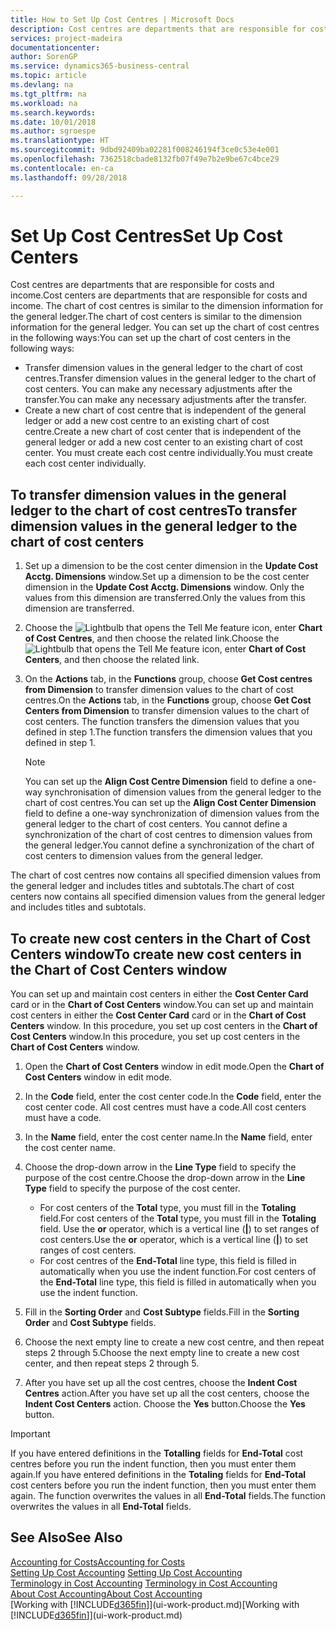 ```yaml
---
title: How to Set Up Cost Centres | Microsoft Docs
description: Cost centres are departments that are responsible for costs and income. The chart of cost centres is similar to the dimension information for the general ledger.
services: project-madeira
documentationcenter: 
author: SorenGP
ms.service: dynamics365-business-central
ms.topic: article
ms.devlang: na
ms.tgt_pltfrm: na
ms.workload: na
ms.search.keywords: 
ms.date: 10/01/2018
ms.author: sgroespe
ms.translationtype: HT
ms.sourcegitcommit: 9dbd92409ba02281f008246194f3ce0c53e4e001
ms.openlocfilehash: 7362518cbade8132fb07f49e7b2e9be67c4bce29
ms.contentlocale: en-ca
ms.lasthandoff: 09/28/2018

---
```

# <a name="set-up-cost-centers"></a><span data-ttu-id="09a9a-104">Set Up Cost Centres</span><span class="sxs-lookup"><span data-stu-id="09a9a-104">Set Up Cost Centers</span></span>
<span data-ttu-id="09a9a-105">Cost centres are departments that are responsible for costs and income.</span><span class="sxs-lookup"><span data-stu-id="09a9a-105">Cost centers are departments that are responsible for costs and income.</span></span> <span data-ttu-id="09a9a-106">The chart of cost centres is similar to the dimension information for the general ledger.</span><span class="sxs-lookup"><span data-stu-id="09a9a-106">The chart of cost centers is similar to the dimension information for the general ledger.</span></span> <span data-ttu-id="09a9a-107">You can set up the chart of cost centres in the following ways:</span><span class="sxs-lookup"><span data-stu-id="09a9a-107">You can set up the chart of cost centers in the following ways:</span></span>  

-   <span data-ttu-id="09a9a-108">Transfer dimension values in the general ledger to the chart of cost centres.</span><span class="sxs-lookup"><span data-stu-id="09a9a-108">Transfer dimension values in the general ledger to the chart of cost centers.</span></span> <span data-ttu-id="09a9a-109">You can make any necessary adjustments after the transfer.</span><span class="sxs-lookup"><span data-stu-id="09a9a-109">You can make any necessary adjustments after the transfer.</span></span>  
-   <span data-ttu-id="09a9a-110">Create a new chart of cost centre that is independent of the general ledger or add a new cost centre to an existing chart of cost centre.</span><span class="sxs-lookup"><span data-stu-id="09a9a-110">Create a new chart of cost center that is independent of the general ledger or add a new cost center to an existing chart of cost center.</span></span> <span data-ttu-id="09a9a-111">You must create each cost centre individually.</span><span class="sxs-lookup"><span data-stu-id="09a9a-111">You must create each cost center individually.</span></span>  

## <a name="to-transfer-dimension-values-in-the-general-ledger-to-the-chart-of-cost-centers"></a><span data-ttu-id="09a9a-112">To transfer dimension values in the general ledger to the chart of cost centres</span><span class="sxs-lookup"><span data-stu-id="09a9a-112">To transfer dimension values in the general ledger to the chart of cost centers</span></span>  
1.  <span data-ttu-id="09a9a-113">Set up a dimension to be the cost center dimension in the **Update Cost Acctg. Dimensions** window.</span><span class="sxs-lookup"><span data-stu-id="09a9a-113">Set up a dimension to be the cost center dimension in the **Update Cost Acctg. Dimensions** window.</span></span> <span data-ttu-id="09a9a-114">Only the values from this dimension are transferred.</span><span class="sxs-lookup"><span data-stu-id="09a9a-114">Only the values from this dimension are transferred.</span></span>  
2.  <span data-ttu-id="09a9a-115">Choose the ![Lightbulb that opens the Tell Me feature](media/ui-search/search_small.png "Tell me what you want to do") icon, enter **Chart of Cost Centres**, and then choose the related link.</span><span class="sxs-lookup"><span data-stu-id="09a9a-115">Choose the ![Lightbulb that opens the Tell Me feature](media/ui-search/search_small.png "Tell me what you want to do") icon, enter **Chart of Cost Centers**, and then choose the related link.</span></span>  
3.  <span data-ttu-id="09a9a-116">On the **Actions** tab, in the **Functions** group, choose **Get Cost centres from Dimension** to transfer dimension values to the chart of cost centres.</span><span class="sxs-lookup"><span data-stu-id="09a9a-116">On the **Actions** tab, in the **Functions** group, choose **Get Cost Centers from Dimension** to transfer dimension values to the chart of cost centers.</span></span> <span data-ttu-id="09a9a-117">The function transfers the dimension values that you defined in step 1.</span><span class="sxs-lookup"><span data-stu-id="09a9a-117">The function transfers the dimension values that you defined in step 1.</span></span>  

    > [!NOTE]  
    >  <span data-ttu-id="09a9a-118">You can set up the **Align Cost Centre Dimension**  field to define a one-way synchronisation of dimension values from the general ledger to the chart of cost centres.</span><span class="sxs-lookup"><span data-stu-id="09a9a-118">You can set up the **Align Cost Center Dimension**  field to define a one-way synchronization of dimension values from the general ledger to the chart of cost centers.</span></span> <span data-ttu-id="09a9a-119">You cannot define a synchronization of the chart of cost centres to dimension values from the general ledger.</span><span class="sxs-lookup"><span data-stu-id="09a9a-119">You cannot define a synchronization of the chart of cost centers to dimension values from the general ledger.</span></span>  

<span data-ttu-id="09a9a-120">The chart of cost centres now contains all specified dimension values from the general ledger and includes titles and subtotals.</span><span class="sxs-lookup"><span data-stu-id="09a9a-120">The chart of cost centers now contains all specified dimension values from the general ledger and includes titles and subtotals.</span></span>  

## <a name="to-create-new-cost-centers-in-the-chart-of-cost-centers-window"></a><span data-ttu-id="09a9a-121">To create new cost centers in the Chart of Cost Centers window</span><span class="sxs-lookup"><span data-stu-id="09a9a-121">To create new cost centers in the Chart of Cost Centers window</span></span>  
<span data-ttu-id="09a9a-122">You can set up and maintain cost centers in either the **Cost Center Card** card or in the **Chart of Cost Centers** window.</span><span class="sxs-lookup"><span data-stu-id="09a9a-122">You can set up and maintain cost centers in either the **Cost Center Card** card or in the **Chart of Cost Centers** window.</span></span> <span data-ttu-id="09a9a-123">In this procedure, you set up cost centers in the **Chart of Cost Centers** window.</span><span class="sxs-lookup"><span data-stu-id="09a9a-123">In this procedure, you set up cost centers in the **Chart of Cost Centers** window.</span></span>  

1. <span data-ttu-id="09a9a-124">Open the **Chart of Cost Centers** window in edit mode.</span><span class="sxs-lookup"><span data-stu-id="09a9a-124">Open the **Chart of Cost Centers** window in edit mode.</span></span>  
2. <span data-ttu-id="09a9a-125">In the **Code** field, enter the cost center code.</span><span class="sxs-lookup"><span data-stu-id="09a9a-125">In the **Code** field, enter the cost center code.</span></span> <span data-ttu-id="09a9a-126">All cost centres must have a code.</span><span class="sxs-lookup"><span data-stu-id="09a9a-126">All cost centers must have a code.</span></span>  
3. <span data-ttu-id="09a9a-127">In the **Name** field, enter the cost center name.</span><span class="sxs-lookup"><span data-stu-id="09a9a-127">In the **Name** field, enter the cost center name.</span></span>  
4. <span data-ttu-id="09a9a-128">Choose the drop-down arrow in the **Line Type** field to specify the purpose of the cost centre.</span><span class="sxs-lookup"><span data-stu-id="09a9a-128">Choose the drop-down arrow in the **Line Type** field to specify the purpose of the cost center.</span></span>  

    - <span data-ttu-id="09a9a-129">For cost centers of the **Total** type, you must fill in the **Totaling** field.</span><span class="sxs-lookup"><span data-stu-id="09a9a-129">For cost centers of the **Total** type, you must fill in the **Totaling** field.</span></span> <span data-ttu-id="09a9a-130">Use the **or** operator, which is a vertical line (**&#124;**) to set ranges of cost centers.</span><span class="sxs-lookup"><span data-stu-id="09a9a-130">Use the **or** operator, which is a vertical line (**&#124;**) to set ranges of cost centers.</span></span>  
    - <span data-ttu-id="09a9a-131">For cost centres of the **End-Total** line type, this field is filled in automatically when you use the indent function.</span><span class="sxs-lookup"><span data-stu-id="09a9a-131">For cost centers of the **End-Total** line type, this field is filled in automatically when you use the indent function.</span></span>  
5.  <span data-ttu-id="09a9a-132">Fill in the **Sorting Order** and **Cost Subtype** fields.</span><span class="sxs-lookup"><span data-stu-id="09a9a-132">Fill in the **Sorting Order** and **Cost Subtype** fields.</span></span>  
6.  <span data-ttu-id="09a9a-133">Choose the next empty line to create a new cost centre, and then repeat steps 2 through 5.</span><span class="sxs-lookup"><span data-stu-id="09a9a-133">Choose the next empty line to create a new cost center, and then repeat steps 2 through 5.</span></span>  
7.  <span data-ttu-id="09a9a-134">After you have set up all the cost centres, choose the **Indent Cost Centres** action.</span><span class="sxs-lookup"><span data-stu-id="09a9a-134">After you have set up all the cost centers, choose the **Indent Cost Centers** action.</span></span> <span data-ttu-id="09a9a-135">Choose the **Yes** button.</span><span class="sxs-lookup"><span data-stu-id="09a9a-135">Choose the **Yes** button.</span></span>  

> [!IMPORTANT]  
>  <span data-ttu-id="09a9a-136">If you have entered definitions in the **Totalling** fields for **End-Total** cost centres before you run the indent function, then you must enter them again.</span><span class="sxs-lookup"><span data-stu-id="09a9a-136">If you have entered definitions in the **Totaling** fields for **End-Total** cost centers before you run the indent function, then you must enter them again.</span></span> <span data-ttu-id="09a9a-137">The function overwrites the values in all **End-Total** fields.</span><span class="sxs-lookup"><span data-stu-id="09a9a-137">The function overwrites the values in all **End-Total** fields.</span></span>  

## <a name="see-also"></a><span data-ttu-id="09a9a-138">See Also</span><span class="sxs-lookup"><span data-stu-id="09a9a-138">See Also</span></span>  
[<span data-ttu-id="09a9a-139">Accounting for Costs</span><span class="sxs-lookup"><span data-stu-id="09a9a-139">Accounting for Costs</span></span>](finance-manage-cost-accounting.md)  
<span data-ttu-id="09a9a-140">[Setting Up Cost Accounting](finance-set-up-cost-accounting.md) </span><span class="sxs-lookup"><span data-stu-id="09a9a-140">[Setting Up Cost Accounting](finance-set-up-cost-accounting.md) </span></span>  
<span data-ttu-id="09a9a-141">[Terminology in Cost Accounting](finance-terminology-in-cost-accounting.md) </span><span class="sxs-lookup"><span data-stu-id="09a9a-141">[Terminology in Cost Accounting](finance-terminology-in-cost-accounting.md) </span></span>  
[<span data-ttu-id="09a9a-142">About Cost Accounting</span><span class="sxs-lookup"><span data-stu-id="09a9a-142">About Cost Accounting</span></span>](finance-about-cost-accounting.md)  
<span data-ttu-id="09a9a-143">[Working with [!INCLUDE[d365fin](includes/d365fin_md.md)]](ui-work-product.md)</span><span class="sxs-lookup"><span data-stu-id="09a9a-143">[Working with [!INCLUDE[d365fin](includes/d365fin_md.md)]](ui-work-product.md)</span></span>


